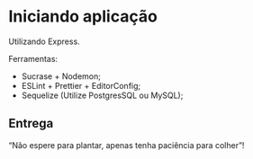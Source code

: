 # Iniciando aplicação

Utilizando Express.

Ferramentas:

- Sucrase + Nodemon;
- ESLint + Prettier + EditorConfig;
- Sequelize (Utilize PostgresSQL ou MySQL);

## Entrega

“Não espere para plantar, apenas tenha paciência para colher”!

